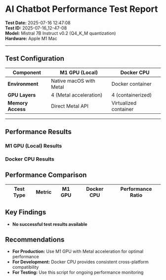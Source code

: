 # AI Chatbot Performance Test Report

**Test Date:** 2025-07-16 12:47:08  
**Test ID:** 2025-07-16_12-47-08  
**Model:** Mistral 7B Instruct v0.2 (Q4_K_M quantization)  
**Hardware:** Apple M1 Mac  

---

## Test Configuration

| **Component** | **M1 GPU (Local)** | **Docker CPU** |
|---------------|-------------------|----------------|
| **Environment** | Native macOS with Metal | Docker container |
| **GPU Layers** | 4 (Metal acceleration) | 4 (containerized) |
| **Memory Access** | Direct Metal API | Virtualized container |

---

## Performance Results

### M1 GPU (Local) Results


### Docker CPU Results

## Performance Comparison

| **Test Type** | **Metric** | **M1 GPU** | **Docker CPU** | **Performance Ratio** |
|---------------|------------|------------|----------------|---------------------|
## Key Findings

- **No successful test results available**

## Recommendations

- **For Production:** Use M1 GPU with Metal acceleration for optimal performance
- **For Development:** Docker CPU provides consistent cross-platform compatibility
- **For Testing:** Use this script for ongoing performance monitoring
